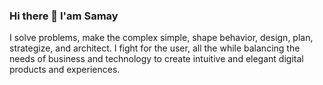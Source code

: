 ### Hi there 👋 I'am Samay

I solve problems, make the complex simple, shape behavior, design, plan, strategize, and architect. I fight for the user, all the while balancing the needs of business and technology to create intuitive and elegant digital products and experiences.
<!--
**samaybhavsar/samaybhavsar** is a ✨ _special_ ✨ repository because its `README.md` (this file) appears on your GitHub profile.

Here are some ideas to get you started:

- 🔭 I’m currently working on ...
- 🌱 I’m currently learning ...
- 👯 I’m looking to collaborate on ...
- 🤔 I’m looking for help with ...
- 💬 Ask me about ...
- 📫 How to reach me: ...
- 😄 Pronouns: ...
- ⚡ Fun fact: ...
-->
